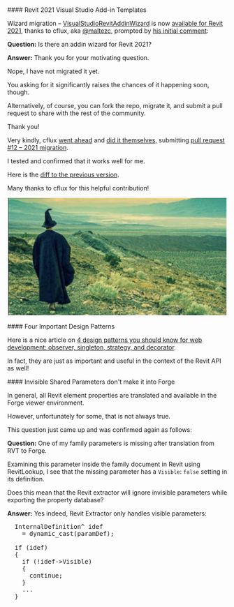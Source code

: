 <head>
<meta http-equiv="Content-Type" content="text/html; charset=utf-8">
<link rel="stylesheet" type="text/css" href="bc.css">
<script src="https://cdn.rawgit.com/google/code-prettify/master/loader/run_prettify.js" type="text/javascript"></script>
</head>

<!---

- migrate wizard
  VisualStudioRevitAddinWizard for Revit 2021 -- https://github.com/jeremytammik/VisualStudioRevitAddinWizard/releases/tag/2021.0.0.0
  prompted by [cflux' comment](https://thebuildingcoder.typepad.com/blog/2019/04/revit-2020-c-and-vb-visual-studio-add-in-wizards.html#comment-4937289914)
  very kindly, cflux [went ahead](https://thebuildingcoder.typepad.com/blog/2019/04/revit-2020-c-and-vb-visual-studio-add-in-wizards.html#comment-4938205631)
  and [did it themselves](https://thebuildingcoder.typepad.com/blog/2019/04/revit-2020-c-and-vb-visual-studio-add-in-wizards.html#comment-4938471258)
  [pull request #12 &ndash; 2021 migration](https://github.com/jeremytammik/VisualStudioRevitAddinWizard/pull/12)
  [diff to previous version](https://github.com/jeremytammik/VisualStudioRevitAddinWizard/compare/2020.0.0.5...2021.0.0.0)
  cflux, aka. [@maltezc](https://github.com/maltezc)

- Four important design patterns
  4 Design Patterns You Should Know for Web Development: Observer, Singleton, Strategy, and Decorator
  https://www.freecodecamp.org/news/4-design-patterns-to-use-in-web-development/

- invisible Revit properties in Forge viewer
Eason Kang Today at 11:29 AM
Hi again team, I got a question from a Revit user. He said one of his family parameters is missing after translation. While opening the family document inside the RVT, I found the missing parameter has a Visible: false in its definition with Revit Lookup tool. Does this mean that Revit extractor will ignore invisible parameters while exporting PropertyDB? Thank you in advance! (edited) 
Invisilbe shared parameter.jpg 
Invisilbe shared parameter.jpg
invisilbe_shared_parameter.jpg
A: Yes indeed, Revit Extractor only handles visible parameters          InternalDefinition^ idef = dynamic_cast<InternalDefinition^>(paramDef);
         if (idef)
         {
            if (!idef->Visible)
            {
               continue;
            }

twitter:

 the #RevitAPI @AutodeskForge @AutodeskRevit #bim #DynamoBim #ForgeDevCon 

&ndash; 
...

linkedin:

#bim #DynamoBim #ForgeDevCon #Revit #API #IFC #SDK #AI #VisualStudio #Autodesk #AEC #adsk

the [Revit API discussion forum](http://forums.autodesk.com/t5/revit-api-forum/bd-p/160) thread

<center>
<img src="img/" alt="" title="" width="600"/>
<p style="font-size: 80%; font-style:italic"></p>
</center>

-->

### 


####<a name="2"></a> Revit 2021 Visual Studio Add-in Templates 

Wizard migration &ndash; [VisualStudioRevitAddinWizard](https://github.com/jeremytammik/VisualStudioRevitAddinWizard) is
now [available for Revit 2021](https://github.com/jeremytammik/VisualStudioRevitAddinWizard/releases/tag/2021.0.0.0),
thanks to cflux, aka [@maltezc](https://github.com/maltezc), prompted by [his initial comment](https://thebuildingcoder.typepad.com/blog/2019/04/revit-2020-c-and-vb-visual-studio-add-in-wizards.html#comment-4937289914):

**Question:** Is there an addin wizard for Revit 2021?

**Answer:** Thank you for your motivating question.

Nope, I have not migrated it yet.

You asking for it significantly raises the chances of it happening soon, though.

Alternatively, of course, you can fork the repo, migrate it, and submit a pull request to share with the rest of the community.

Thank you!

Very kindly,
cflux [went ahead](https://thebuildingcoder.typepad.com/blog/2019/04/revit-2020-c-and-vb-visual-studio-add-in-wizards.html#comment-4938205631)
and [did it themselves](https://thebuildingcoder.typepad.com/blog/2019/04/revit-2020-c-and-vb-visual-studio-add-in-wizards.html#comment-4938471258),
submitting [pull request #12 &ndash; 2021 migration](https://github.com/jeremytammik/VisualStudioRevitAddinWizard/pull/12).

I tested and confirmed that it works well for me.

Here is the [diff to the previous version](https://github.com/jeremytammik/VisualStudioRevitAddinWizard/compare/2020.0.0.5...2021.0.0.0).

Many thanks to cflux for this helpful contribution!

<center>
<img src="img/wizard_migration.png" alt="Wizard migration" title="Wizard migration" width="500"/> <!-- 1086 -->
</center>


####<a name="3"></a> Four Important Design Patterns

Here is a nice article
on [4 design patterns you should know for web development: observer, singleton, strategy, and decorator](https://www.freecodecamp.org/news/4-design-patterns-to-use-in-web-development).

In fact, they are just as important and useful in the context of the Revit API as well!


####<a name="4"></a> Invisible Shared Parameters don't make it into Forge

In general, all Revit element properties are translated and available in the Forge viewer environment.

However, unfortunately for some, that is not always true.

This question just came up and was confirmed again as follows:

**Question:** One of my family parameters is missing after translation from RVT to Forge.

Examining this parameter inside the family document in Revit using RevitLookup, I see that the missing parameter has a `Visible`: `false` setting in its definition.

Does this mean that the Revit extractor will ignore invisible parameters while exporting the property database?

**Answer:** Yes indeed, Revit Extractor only handles visible parameters:

<pre class="code">
  InternalDefinition^ idef
    = dynamic_cast<InternalDefinition^>(paramDef);
    
  if (idef)
  {
    if (!idef->Visible)
    {
      continue;
    }
    ...
  }
</pre>

